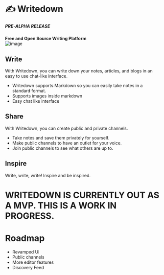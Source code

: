 # ✍ Writedown
##### PRE-ALPHA RELEASE
**Free and Open Source Writing Platform**   
![image](https://user-images.githubusercontent.com/25067102/222045664-f8b099b0-63a0-4fc3-9f32-3e11c0e65946.png)

## Write

With Writedown, you can write down your notes, articles, and blogs in an easy to use chat-like interface.

- Writedown supports Markdown so you can easily take notes in a standard format.
- Supports images inside markdown
- Easy chat like interface

## Share

With Writedown, you can create public and private channels.

- Take notes and save them privately for yourself.
- Make public channels to have an outlet for your voice.
- Join public channels to see what others are up to.

## Inspire

Write, write, write! Inspire and be inspired.

# WRITEDOWN IS CURRENTLY OUT AS A MVP. THIS IS A WORK IN PROGRESS.

# Roadmap

- Revamped UI
- Public channels
- More editor features
- Discovery Feed

